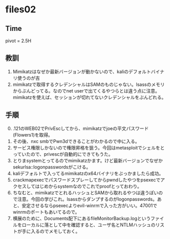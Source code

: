 # files02
## Time
pivot = 2.5H

## 教訓
1. Mimikatzはなぜか最新バージョンが動かないので、kaliのデフォルトバイナリ使うのが吉
2. mimikatzで取得するクレデンシャルはSAMのものじゃない。lsassのメモリからぶんどってる。なのでnet userで出てくるやつらとは違う点に注意。mimikatzを使えば、セッションが切れてないクレデンシャルをぶんどれる。


## 手順
0. .121のWEB02でPrivEscしてから、mimikatzでjoeの平文パスワード(Flowers1)を取得。
1. その後、nxc smbでPwn3dできることがわかるので中に入る。
2. サービス権限しかないので権限昇格を狙う。今回はmetasploitでシェルをとっていたので、privescが自動的にできてもうた。
3. とりまsystemとってるのでmimikatzかます。けど最新バージョンでなぜかsekurlsa::logonpasswordsがこける。
4. kaliデフォルトで入ってるmimikatzのx64バイナリをぶっかましたら成功。
5. crackmapexecでパスワードスプレーしてからpwndしたやつをpsexecでアクセスしてはじめからsystemなのでこれでproofとっておわり。
6. ちなむと、mimikatzでとれるハッシュとSAMから取れるやつは違うぽいので注意。今回の学びこれ。lsassからダンプするのがlogonpasswords。あと、安定させるならpsexecよりevil-winrmで入った方がいい。47001でwinrmのポートもあいてるので。
7. 横展のために、Documents配下にあるfileMonitorBackup.logというファイルをローカルに落として中を確認すると、ユーザ名とNTLMハッシュのリストが手に入るのでメモしておく。